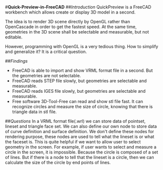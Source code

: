 #**Quick-Preview-in-FreeCAD**
##_Introduction_
QuickPreview is a FreeCAD workbench which allows create or display 3D model in a second.

The idea is to render 3D scene directly by OpenGL rather than OpenCascade in order to get the fastest speed. At the same time, geometries in the 3D scene shall be selectable and measurable, but not editable.

However, programming with OpenGL is a very tedious thing. How to simplify and generalize it? It is a critical question.

##_Findings_
- FreeCAD is able to import and show VRML format file in a second. But the geometries are not selectable.
- FreeCAD reads STEP file slowly, but geometries are selectable and measurable.
- FreeCAD reads IGES file slowly, but geometries are selectable and measurable.
- Free software 3D-Tool-Free can read and show stl file fast. It can recognize circles and measure the size of circle, knowing that there is triangle data in stl file.

##_Questions_
In a VRML format file(.wrl) we can store data of pointset, lineset and triangle face set. We can also define our own node to store data of curve definition and surface definition. We don't define these nodes for rendering purpose, these nodes are used to tell what the lineset is or what the faceset is. This is quite helpful if we want to allow user to select geometry in the screen. For example, if user wants to select and measure a circle in the screen, it is impossible. Because the circle is composed of a set of lines. But if there is a node to tell that the lineset is a circle, then we can calculate the size of the circle by end points of lines.
 

